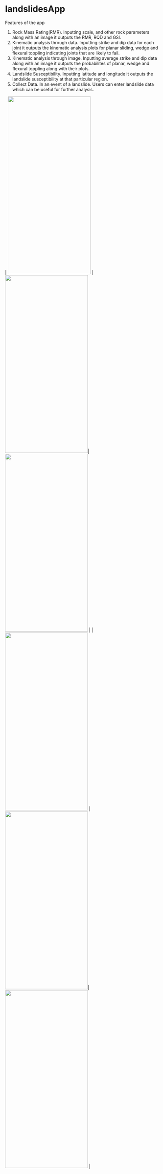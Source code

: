 # landslidesApp
Features of the app
1. Rock Mass Rating(RMR). Inputting scale, and other rock parameters along with an image it outputs the RMR, RQD and GSI.
2. Kinematic analysis through data. Inputting strike and dip data for each joint it outputs the kinematic analysis plots for planar sliding, wedge and flexural toppling indicating joints that are likely to fail.
3. Kinematic analysis through image. Inputting average strike and dip data along with an image it outputs the probabilites of planar, wedge and flexural toppling along with their plots.
4. Landslide Susceptibility. Inputting latitude and longitude it outputs the landslide susceptibility at that particular region.
5. Collect Data. In an event of a landslide. Users can enter landslide data which can be useful for further analysis.


| <img src="https://user-images.githubusercontent.com/53003109/204235694-335c230e-c862-4360-9442-5df5ca6e172d.jpg" width="270" height="580"> | <img src="https://user-images.githubusercontent.com/53003109/204235844-e4d71627-20d8-4c0e-a91d-421e3e78a914.jpg" width="270" height="580">| <img src="https://user-images.githubusercontent.com/53003109/204235857-e2513ce7-c229-480c-9c3d-39e06d2121ad.jpg" width="270" height="580"> |
| <img src="https://user-images.githubusercontent.com/53003109/204235873-92fbb66a-b518-4536-a94e-d0d78284cbd0.jpg" width="270" height="580"> | <img src="https://user-images.githubusercontent.com/53003109/204235906-dad56906-a211-416a-b824-1b0d594d9224.jpg" width="270" height="580">| <img src="https://user-images.githubusercontent.com/53003109/204235910-7652e90d-55a3-4917-97cb-c1b78cc370a6.jpg" width="270" height="580"> |









